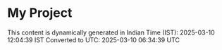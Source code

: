 # My Project

This content is dynamically generated in Indian Time (IST): 2025-03-10 12:04:39 IST
Converted to UTC: 2025-03-10 06:34:39 UTC
